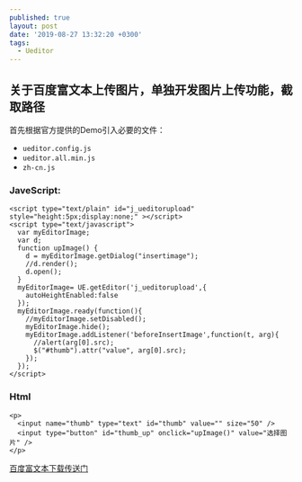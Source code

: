 ```yaml
---
published: true
layout: post
date: '2019-08-27 13:32:20 +0300'
tags:
  - Ueditor
---
```

## 关于百度富文本上传图片，单独开发图片上传功能，截取路径


首先根据官方提供的Demo引入必要的文件：

- `ueditor.config.js`
- `ueditor.all.min.js`
- `zh-cn.js`


### JaveScript:

```
<script type="text/plain" id="j_ueditorupload" style="height:5px;display:none;" ></script>
<script type="text/javascript">
  var myEditorImage;
  var d;
  function upImage() {    
    d = myEditorImage.getDialog("insertimage");
    //d.render();
    d.open();
  }
  myEditorImage= UE.getEditor('j_ueditorupload',{
    autoHeightEnabled:false
  });
  myEditorImage.ready(function(){
    //myEditorImage.setDisabled();
    myEditorImage.hide();
    myEditorImage.addListener('beforeInsertImage',function(t, arg){
      //alert(arg[0].src);
      $("#thumb").attr("value", arg[0].src);
    });
  });
</script>
```

### Html
```
<p>
  <input name="thumb" type="text" id="thumb" value="" size="50" /> 
  <input type="button" id="thumb_up" onclick="upImage()" value="选择图片" />
</p>
```

[百度富文本下载传送门](https://ueditor.baidu.com/website/download.html)
